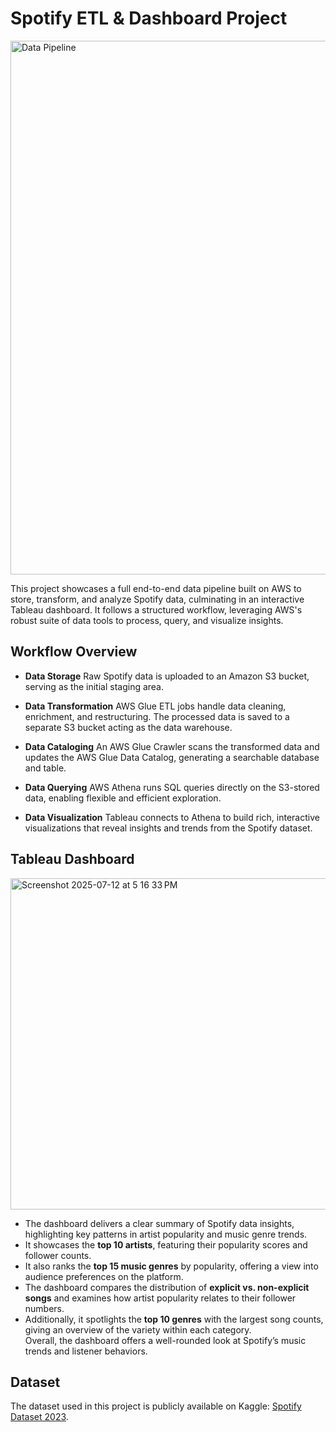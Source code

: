 # Spotify ETL & Dashboard Project

<img width="854" alt="Data Pipeline" src="https://github.com/sabarishsubramaniam2000/Spotify-Data-Pipeline-And-Analysis/assets/84472301/2ece16cb-c403-470d-85ad-890cf1032414">

This project showcases a full end-to-end data pipeline built on AWS to store, transform, and analyze Spotify data, culminating in an interactive Tableau dashboard. It follows a structured workflow, leveraging AWS's robust suite of data tools to process, query, and visualize insights.

## Workflow Overview

- **Data Storage**
  Raw Spotify data is uploaded to an Amazon S3 bucket, serving as the initial staging area.

- **Data Transformation**
  AWS Glue ETL jobs handle data cleaning, enrichment, and restructuring. The processed data is saved to a separate S3 bucket acting as the data warehouse.

- **Data Cataloging**
  An AWS Glue Crawler scans the transformed data and updates the AWS Glue Data Catalog, generating a searchable database and table.

- **Data Querying**
  AWS Athena runs SQL queries directly on the S3-stored data, enabling flexible and efficient exploration.

- **Data Visualization**
  Tableau connects to Athena to build rich, interactive visualizations that reveal insights and trends from the Spotify dataset.

## Tableau Dashboard

<img width="885" height="530" alt="Screenshot 2025-07-12 at 5 16 33 PM" src="https://github.com/user-attachments/assets/582c841e-5b53-4f22-8a35-d7cb4999075f" />

- The dashboard delivers a clear summary of Spotify data insights, highlighting key patterns in artist popularity and music genre trends.  
- It showcases the **top 10 artists**, featuring their popularity scores and follower counts.  
- It also ranks the **top 15 music genres** by popularity, offering a view into audience preferences on the platform.  
- The dashboard compares the distribution of **explicit vs. non-explicit songs** and examines how artist popularity relates to their follower numbers.  
- Additionally, it spotlights the **top 10 genres** with the largest song counts, giving an overview of the variety within each category.  
Overall, the dashboard offers a well-rounded look at Spotify’s music trends and listener behaviors.

## Dataset
The dataset used in this project is publicly available on Kaggle: [Spotify Dataset 2023](https://www.kaggle.com/datasets/tonygordonjr/spotify-dataset-2023).
